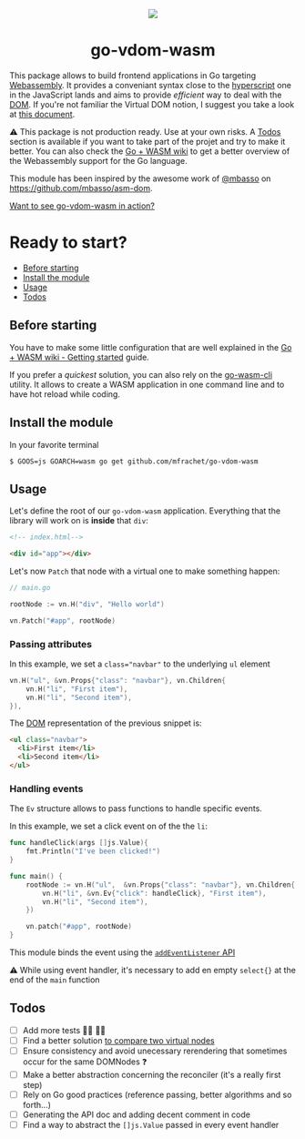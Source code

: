 <p align="center">
<img src="https://i.ibb.co/J5dgL4v/Webp-net-resizeimage.png">
</p>
<h1 align="center">go-vdom-wasm</h1>

This package allows to build frontend applications in Go targeting [Webassembly](https://webassembly.org/). It provides a conveniant syntax close to the [hyperscript](https://github.com/hyperhype/hyperscript) one in the JavaScript lands and aims to provide _efficient_ way to deal with the [DOM](https://developer.mozilla.org/en-US/docs/Web/API/Document_Object_Model). If you're not familiar the Virtual DOM notion, I suggest you take a look at [this document]().

:warning: This package is not production ready. Use at your own risks. A [Todos](#todos) section is available if you want to take part of the projet and try to make it better. You can also check the [Go + WASM wiki](https://github.com/golang/go/wiki/WebAssembly) to get a better overview of the Webassembly support for the Go language.

This module has been inspired by the awesome work of [@mbasso](https://github.com/mbasso) on https://github.com/mbasso/asm-dom.

[Want to see go-vdom-wasm in action?](https://mfrachet.github.io/go-vdom-wasm/)

# Ready to start?

- [Before starting](#before-starting)
- [Install the module](#install-the-module)
- [Usage](#usage)
- [Todos](#todos)

## Before starting

You have to make some little configuration that are well explained in the [Go + WASM wiki - Getting started](https://github.com/golang/go/wiki/WebAssembly#getting-started) guide.

If you prefer a _quickest_ solution, you can also rely on the [go-wasm-cli](https://github.com/mfrachet/go-wasm-cli) utility. It allows to create a WASM application in one command line and to have hot reload while coding.

## Install the module

In your favorite terminal

```shell
$ GOOS=js GOARCH=wasm go get github.com/mfrachet/go-vdom-wasm
```

## Usage

Let's define the root of our `go-vdom-wasm` application. Everything that the library will work on is **inside** that `div`:

```html
<!-- index.html-->

<div id="app"></div>
```

Let's now `Patch` that node with a virtual one to make something happen:

```go
// main.go

rootNode := vn.H("div", "Hello world")

vn.Patch("#app", rootNode)
```

### Passing attributes

In this example, we set a `class="navbar"` to the underlying `ul` element

```go
vn.H("ul", &vn.Props{"class": "navbar"}, vn.Children{
	vn.H("li", "First item"),
	vn.H("li", "Second item"),
}),
```

The [DOM](https://developer.mozilla.org/en-US/docs/Web/API/Document_Object_Model) representation of the previous snippet is:

```html
<ul class="navbar">
  <li>First item</li>
  <li>Second item</li>
</ul>
```

### Handling events

The `Ev` structure allows to pass functions to handle specific events.

In this example, we set a click event on of the the `li`:

```go
func handleClick(args []js.Value){
	fmt.Println("I've been clicked!")
}

func main() {
    rootNode := vn.H("ul",  &vn.Props{"class": "navbar"}, vn.Children{
        vn.H("li", &vn.Ev{"click": handleClick}, "First item"),
        vn.H("li", "Second item"),
	})

	vn.patch("#app", rootNode)
}

```

This module binds the event using the [`addEventListener` API](https://developer.mozilla.org/en-US/docs/Web/API/EventTarget/addEventListener)

:warning: While using event handler, it's necessary to add en empty `select{}` at the end of the `main` function

## Todos

- [ ] Add more tests :woman_facepalming: :man_facepalming:
- [ ] Find a better solution [to compare two virtual nodes](https://github.com/mfrachet/go-vdom-wasm/blob/bddbb032b6c048cf6ee58368241f4b3d3c427691/vnode.go#L24)
- [ ] Ensure consistency and avoid unecessary rerendering that sometimes occur for the same DOMNodes :question:
- [ ] Make a better abstraction concerning the reconciler (it's a really first step)
- [ ] Rely on Go good practices (reference passing, better algorithms and so forth...)
- [ ] Generating the API doc and adding decent comment in code
- [ ] Find a way to abstract the `[]js.Value` passed in every event handler
